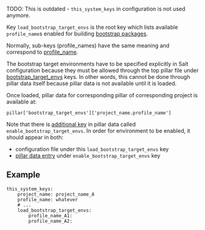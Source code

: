 
TODO: This is outdated - `this_system_keys` in configuration
      is not used anymore.

Key `load_bootstrap_target_envs` is the root key which lists available
`profile_name`s enabled for building [bootstrap packages][1].

Normally, sub-keys (profile_names) have the same meaning
and correspond to [profile_name][3].

The bootstrap target environments have to be specified explicitly in Salt
configuration because they must be allowed through the top pillar file under
[bootstrap_target_envs][5] keys. In other words, this cannot be done through
pillar data itself because pillar data is not available until it is loaded.

Once loaded, pillar data for corresponding pillar of corresponding project
is available at:
```
pillar['bootstrap_target_envs']['project_name.profile_name']
```

Note that there is [additional key][6] in pillar data
called `enable_bootstrap_target_envs`.
In order for environment to be enabled, it should appear in both:
* configuration file under this `load_bootstrap_target_envs` key
* [pillar data entry][6] under `enable_bootstrap_target_envs` key

## Example ##

```
this_system_keys:
    project_name: project_name_A
    profile_name: whatever
    # ...
    load_bootstrap_target_envs:
        profile_name_A1:
        profile_name_A2:
```

[1]: /docs/bootstrap/build.md
[2]: /docs/configs/common/this_system_keys/project_name/readme.md
[3]: /docs/configs/common/this_system_keys/profile_name/readme.md
[4]: #example
[5]: /docs/pillars/bootstrap/bootstrap_target_envs/readme.md
[6]: /docs/pillars/bootstrap/system_features/source_bootstrap_configuration/enable_bootstrap_target_envs/readme.md

